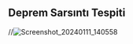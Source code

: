 ## Deprem Sarsıntı Tespiti

//![Screenshot_20240111_140558](https://github.com/aysedeveden/DepremSarsintiTespiti/assets/116079495/8ea7c079-c8d9-4b1a-ad37-42d99617fea6)


